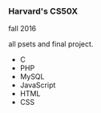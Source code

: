 ### Harvard's CS50X

fall 2016

all psets and final project.
* C
* PHP
* MySQL
* JavaScript
* HTML
* CSS